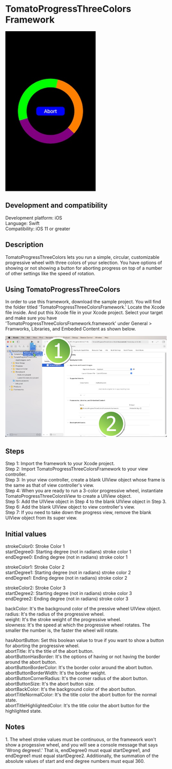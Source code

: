 # TomatoProgressThreeColors Framework

![](Screenshots/Screenshot_001.jpg)

<h2>Development and compatibility</h2>

Development platform: iOS<br/>
Language: Swift<br/>
Compatibility: iOS 11 or greater<br/>

<h2>Description</h2>

TomatoProgressThreeColors lets you run a simple, circular, customizable progressive wheel with three colors of your selection.  You have options of showing or not showing a button for aborting progress on top of a number of other settings like the speed of rotation.

<h2>Using TomatoProgressThreeColors</h2>

In order to use this framework, download the sample project.  You will find the folder titled 'TomatoProgressThreeColorsFramework.'  Locate the Xcode file inside.  And put this Xcode file in your Xcode project.  Select your target and make sure you have 'TomatoProgressThreeColorsFramework.framework' under General > Framworks, Libraries, and Embeded Content as shown below.

![](Screenshots/Screenshot_002.jpg)

<h2>Steps</h2>

Step 1: Import the framework to your Xcode project.<br/>
Step 2: Import TomatoProgressThreeColorsFramework to your view controller.<br/>
Step 3: In your view controller, create a blank UIView object whose frame is the same as that of view controller's view.<br/>
Step 4: When you are ready to run a 3-color progressive wheel, instantiate TomatoProgressThreeColorsView to create a UIView object.<br/>
Step 5: Add the UIView object in Step 4 to the blank UIView object in Step 3.<br/>
Step 6: Add the blank UIView object to view controller's view.<br/>
Step 7: If you need to take down the progress view, remove the blank UIView object from its super view.<br/>

<h2>Initial values</h2>

strokeColor0: Stroke Color 1<br/>
startDegree0: Starting degree (not in radians) stroke color 1<br/>
endDegree0: Ending degree (not in radians) stroke color 1<br/>
	
strokeColor1: Stroke Color 2<br/>
startDegree1: Starting degree (not in radians) stroke color 2<br/>
endDegree1: Ending degree (not in radians) stroke color 2<br/>
	
strokeColor2: Stroke Color 3<br/>
startDegree2: Starting degree (not in radians) stroke color 3<br/>
endDegree2: Ending degree (not in radians) stroke color 3<br/>
	
backColor: It's the background color of the pressive wheel UIView object.<br/>
radius: It's the radius of the progressive wheel.<br/>
weight: It's the stroke weight of the progressive wheel.<br/>
slowness: It's the speed at which the progressive wheel rotates.  The smaller the number is, the faster the wheel will rotate.<br/>
	
hasAbortButton: Set this boolean value to true if you want to show a button for aborting the progressive wheel.<br/>
abortTitle: It's the title of the abort button.<br/>
abortButtonHasBorder: It's the options of having or not having the border around the abort button.<br/>
abortButtonBorderColor: It's the border color around the abort button.<br/>
abortButtonBorderWidth: It's the border weight.<br/>
abortButtonCornerRadius: It's the corner radius of the abort button.<br/>
abortButtonSize: It's the abort button size.<br/>
abortBackColor: It's the background color of the abort button.<br/>
abortTitleNormalColor: It's the title color the abort button for the normal state.<br/>
abortTitleHighlightedColor: It's the title color the abort button for the highlighted state.<br/>

<h2>Notes</h2>
1. The wheel stroke values must be continuous, or the framework won't show a progessive wheel, and you will see a console message that says 'Wrong degrees!.'  That is, endDegree0 must equal startDegree1, and endDegree1 must equal startDegree2.  Additionally, the summation of the absolute values of start and end degree numbers must equal 360.
